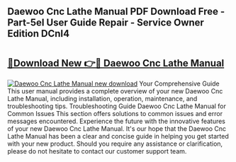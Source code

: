 ## Daewoo Cnc Lathe Manual PDF Download Free - Part-5eI User Guide Repair - Service Owner Edition DCnI4

# <h2><a href="http://bc49707.oget.top/?id=Daewoo+Cnc+Lathe+Manual">🔗Download New 👉🔴 Daewoo Cnc Lathe Manual</a></h2>

[![Daewoo Cnc Lathe Manual new download](https://i.imgur.com/5g1atiW.png)](http://bc49707.oget.top/?id=Daewoo+Cnc+Lathe+Manual)
Your Comprehensive Guide This user manual provides a complete overview of your new Daewoo Cnc Lathe Manual, including installation, operation, maintenance, and troubleshooting tips. Troubleshooting Guide Daewoo Cnc Lathe Manual for Common Issues This section offers solutions to common issues and error messages encountered. Experience the future with the innovative features of your new Daewoo Cnc Lathe Manual. It's our hope that the Daewoo Cnc Lathe Manual has been a clear and concise guide in helping you get started with your new product. Should you require any assistance or clarification, please do not hesitate to contact our customer support team.
